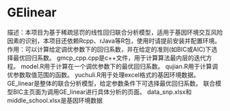 # GElinear
描述：本项目为基于稀疏惩罚的线性回归联合分析模型，适用于基因环境交互风险因素的识别，本项目还依赖Rcpp、rJava等R包，使用时请提前安装并配置环境。
作用：可以计算给定调优参数下的回归系数，并在给定的准则(如BIC或AIC)下选择最优回归系数。
gmcp_cpp.cpp是c++文件，用于计算算法最内层的迭代方程。
model.R用于计算在一个调优参数下的最优回归系数。
qujian.R用于计算调优参数取值范围的函数。
yuchuli.R用于处理excel格式的基因环境数据。
GE_linear是整体的联合分析模型，给定参数条件下可选择最优回归系数。
联合模型BIC主页面为调用GE_linear进行具体分析的页面。
data_snp.xlsx和middle_school.xlsx是基因环境数据
